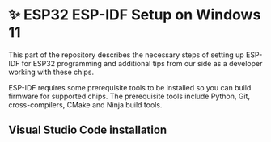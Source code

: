 # ✨ ESP32 ESP-IDF Setup on Windows 11
This part of the repository describes the necessary steps of setting up ESP-IDF for ESP32 programming and additional tips from our side as a developer working with these chips.

ESP-IDF requires some prerequisite tools to be installed so you can build firmware for supported chips. The prerequisite tools include Python, Git, cross-compilers, CMake and Ninja build tools.

## Visual Studio Code installation
